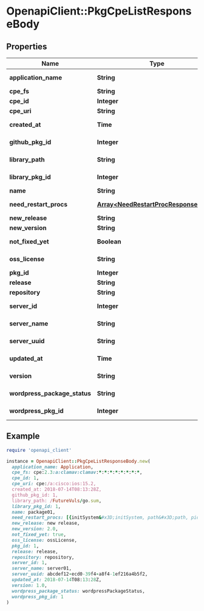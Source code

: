 # OpenapiClient::PkgCpeListResponseBody

## Properties

| Name | Type | Description | Notes |
| ---- | ---- | ----------- | ----- |
| **application_name** | **String** | ApplicationName of library package | [optional] |
| **cpe_fs** | **String** | Cpe FS of cpe | [optional] |
| **cpe_id** | **Integer** | CpeID of cpe | [optional] |
| **cpe_uri** | **String** | Cpe URI of cpe | [optional] |
| **created_at** | **Time** | crated time of package or cpe |  |
| **github_pkg_id** | **Integer** | githubPKGID of github pkg | [optional] |
| **library_path** | **String** | LibraryPath of library package | [optional] |
| **library_pkg_id** | **Integer** | libraryPKGID of library pkg | [optional] |
| **name** | **String** | Name of package or cpe |  |
| **need_restart_procs** | [**Array&lt;NeedRestartProcResponseBody&gt;**](NeedRestartProcResponseBody.md) | NeedRestartProcess list of package | [optional] |
| **new_release** | **String** | New Release of package | [optional] |
| **new_version** | **String** | New Version of package | [optional] |
| **not_fixed_yet** | **Boolean** | Flag of Not fixed yet of package | [optional] |
| **oss_license** | **String** | ossLicense of library package | [optional] |
| **pkg_id** | **Integer** | Package ID of package | [optional] |
| **release** | **String** | Release of package | [optional] |
| **repository** | **String** | Repository of package | [optional] |
| **server_id** | **Integer** | ServerID of package or cpe |  |
| **server_name** | **String** | ServerName of package or cpe |  |
| **server_uuid** | **String** | ServerUUID of package or cpe |  |
| **updated_at** | **Time** | updated time of package or cpe |  |
| **version** | **String** | Version of package or cpe |  |
| **wordpress_package_status** | **String** | WordpressPackageStatus of wordpress package | [optional] |
| **wordpress_pkg_id** | **Integer** | wordpressPKGID of wordpress pkg | [optional] |

## Example

```ruby
require 'openapi_client'

instance = OpenapiClient::PkgCpeListResponseBody.new(
  application_name: Application,
  cpe_fs: cpe:2.3:a:clamav:clamav:*:*:*:*:*:*:*:*,
  cpe_id: 1,
  cpe_uri: cpe:/a:cisco:ios:15.2,
  created_at: 2018-07-14T08:13:28Z,
  github_pkg_id: 1,
  library_path: /FutureVuls/go.sum,
  library_pkg_id: 1,
  name: package01,
  need_restart_procs: [{initSystem&#x3D;initSystem, path&#x3D;path, pid&#x3D;12, serviceName&#x3D;serviceName}, {initSystem&#x3D;initSystem, path&#x3D;path, pid&#x3D;12, serviceName&#x3D;serviceName}, {initSystem&#x3D;initSystem, path&#x3D;path, pid&#x3D;12, serviceName&#x3D;serviceName}, {initSystem&#x3D;initSystem, path&#x3D;path, pid&#x3D;12, serviceName&#x3D;serviceName}],
  new_release: new release,
  new_version: 2.0,
  not_fixed_yet: true,
  oss_license: ossLicense,
  pkg_id: 1,
  release: release,
  repository: repository,
  server_id: 1,
  server_name: server01,
  server_uuid: abcdef12-ecd0-39f4-a8f4-1ef216a4b5f2,
  updated_at: 2018-07-14T08:13:28Z,
  version: 1.0,
  wordpress_package_status: wordpressPackageStatus,
  wordpress_pkg_id: 1
)
```

